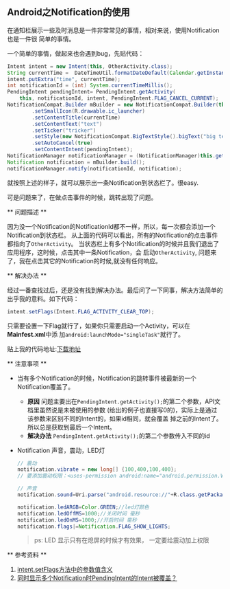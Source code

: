 ## Android之Notification的使用


在通知栏展示一些及时消息是一件非常常见的事情，相对来说，使用Notification也是一件很
简单的事情。

一个简单的事情，做起来也会遇到bug，先贴代码：

```java 
Intent intent = new Intent(this, OtherActivity.class);
String currentTime =  DateTimeUtil.formatDateDefault(Calendar.getInstance().getTime());
intent.putExtra("time", currentTime);
int notificationId = (int) System.currentTimeMillis();
PendingIntent pendingIntent= PendingIntent.getActivity(
    this, notificationId, intent, PendingIntent.FLAG_CANCEL_CURRENT);
NotificationCompat.Builder mBuilder = new NotificationCompat.Builder(this)
        .setSmallIcon(R.drawable.ic_launcher)
        .setContentTitle(currentTime)
        .setContentText("text")
        .setTicker("tricker")
        .setStyle(new NotificationCompat.BigTextStyle().bigText("big text"))
        .setAutoCancel(true)
        .setContentIntent(pendingIntent);
NotificationManager notificationManager = (NotificationManager)this.getSystemService(Context.NOTIFICATION_SERVICE);
Notification notification = mBuilder.build();
notificationManager.notify(notificationId, notification);
```

就按照上述的样子，就可以展示出一条Notification到状态栏了。很easy.

可是问题来了，在做点击事件的时候，跳转出现了问题。

** 问题描述 **

因为没一个Notification的NotificationId都不一样，所以，每一次都会添加一个Notification到状态栏。
从上面的代码可以看出，所有的Notification的点击事件都指向了`OtherActivity`。
当状态栏上有多个Notification的时候并且我们退出了应用程序，这时候，点击其中一条Notification，会
启动`OtherActivity`, 问题来了，我在点击其它的Notification的时候,就没有任何响应。

** 解决办法 **

经过一番查找过后，还是没有找到解决办法。最后问了一下同事，解决方法简单的出乎我的意料。如下代码：

```java
intent.setFlags(Intent.FLAG_ACTIVITY_CLEAR_TOP);
```

只需要设置一下Flag就行了，如果你只需要启动一个Activity，可以在**Mainfest.xml**中添
加`android:launchMode="singleTask"`就行了。


贴上我的代码地址:[下载地址](https://github.com/Pinned/NotificationDemo)

** 注意事项 ** 

 + 当有多个Notification的时候，Notification的跳转事件被最新的一个Notification覆盖了。
    - **原因**
     问题主要出在`PendingIntent.getActivity();`的第二个参数，API文档里虽然说是未被使用的参数
    (给出的例子也直接写0的)，实际上是通过该参数来区别不同的Intent的，如果id相同，就会覆盖
    掉之前的Intent了。所以总是获取到最后一个Intent。
    - **解决办法**
     `PendingIntent.getActivity();`的第二个参数传入不同的id

 + Notification 声音，震动，LED灯
   
    ```java
    // 震动
    notification.vibrate = new long[] {100,400,100,400};
    // 要添加震动权限：<uses-permission android:name="android.permission.VIBRATE"></uses-permission>
    ```

    ```java
    // 声音
    notification.sound=Uri.parse("android.resource://"+R.class.getPackage().getName()+"/" +R.raw.ring);
    ```
    
    ```java
    notification.ledARGB=Color.GREEN;//led灯颜色
    notification.ledOffMS=1000;//关闭时间 毫秒
    notification.ledOnMS=1000;//开启时间 毫秒
    notification.flags|=Notification.FLAG_SHOW_LIGHTS; 
    ```
    
    > ps: LED 显示只有在熄屏的时候才有效果， 一定要给震动加上权限


** 参考资料 **

1. [intent.setFlags方法中的参数值含义](http://blog.csdn.net/berber78/article/details/7278408)
2. [同时显示多个Notification时PendingIntent的Intent被覆盖？](http://univasity.iteye.com/blog/1390445)
